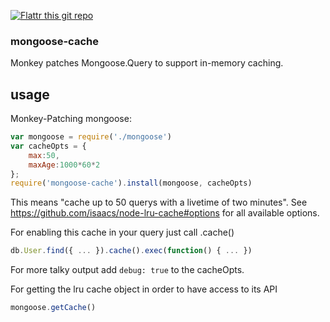 [![Flattr this git repo](http://api.flattr.com/button/flattr-badge-large.png)](https://flattr.com/submit/auto?user_id=Gottox&url=https://github.com/Gottox/mongoose-cache&title=mongoose-cache&language=&tags=github&category=software)


### mongoose-cache

Monkey patches Mongoose.Query to support in-memory caching.

## usage

Monkey-Patching mongoose:

```javascript
var mongoose = require('./mongoose')
var cacheOpts = {
	max:50,
	maxAge:1000*60*2
};
require('mongoose-cache').install(mongoose, cacheOpts)
```

This means "cache up to 50 querys with a livetime of two minutes".
See <https://github.com/isaacs/node-lru-cache#options> for all available
options.

For enabling this cache in your query just call .cache()

```javascript
db.User.find({ ... }).cache().exec(function() { ... })
```

For more talky output add ```debug: true``` to the cacheOpts.

For getting the lru cache object in order to have access to its API
```javascript
mongoose.getCache()
```
